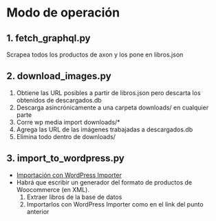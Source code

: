 # Modo de operación
## 1. fetch_graphql.py
Scrapea todos los productos de axon y los pone en libros.json

## 2. download_images.py
1. Obtiene las URL posibles a partir de libros.json pero descarta los obtenidos de descargados.db
2. Descarga asincrónicamente a una carpeta downloads/ en cualquier parte
3. Corre wp media import downloads/*
4. Agrega las URL de las imágenes trabajadas a descargados.db
5. Elimina todo dentro de downloads/

## 3. import_to_wordpress.py
* [Importación con WordPress Importer](https://github.com/woocommerce/woocommerce/issues/21624#issuecomment-873089367)
* Habrá que escribir un generador del formato de productos de Woocommerce (en XML).
    1. Extraer libros de la base de datos
    2. Importarlos con WordPress Importer como en el link del punto anterior
